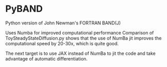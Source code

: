 # PyBAND
Python version of John Newman's FORTRAN BAND(J)

Uses Numba for improved computational performance
Comparison of ToySteadyStateDiffusion.py shows that the use of NumBa jit improves the computational speed by 20-30x, which is quite good. 

The next target is to use JAX instead of NumBa to jit the code and take advantage of automatic differentiation.
